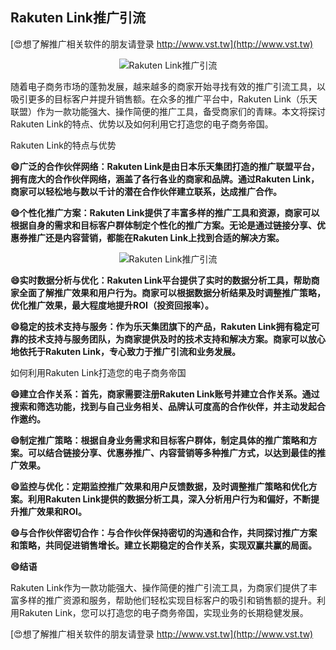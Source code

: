 ## **Rakuten Link推广引流**

[😍想了解推广相关软件的朋友请登录 http://www.vst.tw](http://www.vst.tw)

 <center><img src="https://vst.tw/MP4/tuiguang/png/1.png" alt="Rakuten Link推广引流"></center>

随着电子商务市场的蓬勃发展，越来越多的商家开始寻找有效的推广引流工具，以吸引更多的目标客户并提升销售额。在众多的推广平台中，Rakuten Link（乐天联盟）作为一款功能强大、操作简便的推广工具，备受商家们的青睐。本文将探讨Rakuten Link的特点、优势以及如何利用它打造您的电子商务帝国。

Rakuten Link的特点与优势

**😄广泛的合作伙伴网络：Rakuten Link是由日本乐天集团打造的推广联盟平台，拥有庞大的合作伙伴网络，涵盖了各行各业的商家和品牌。通过Rakuten Link，商家可以轻松地与数以千计的潜在合作伙伴建立联系，达成推广合作。**

**😄个性化推广方案：Rakuten Link提供了丰富多样的推广工具和资源，商家可以根据自身的需求和目标客户群体制定个性化的推广方案。无论是通过链接分享、优惠券推广还是内容营销，都能在Rakuten Link上找到合适的解决方案。**

 <center><img src="https://vst.tw/MP4/tuiguang/png/5.png" alt="Rakuten Link推广引流"></center>

**😄实时数据分析与优化：Rakuten Link平台提供了实时的数据分析工具，帮助商家全面了解推广效果和用户行为。商家可以根据数据分析结果及时调整推广策略，优化推广效果，最大程度地提升ROI（投资回报率）。**

**😄稳定的技术支持与服务：作为乐天集团旗下的产品，Rakuten Link拥有稳定可靠的技术支持与服务团队，为商家提供及时的技术支持和解决方案。商家可以放心地依托于Rakuten Link，专心致力于推广引流和业务发展。**

如何利用Rakuten Link打造您的电子商务帝国

**😄建立合作关系：首先，商家需要注册Rakuten Link账号并建立合作关系。通过搜索和筛选功能，找到与自己业务相关、品牌认可度高的合作伙伴，并主动发起合作邀约。**

**😄制定推广策略：根据自身业务需求和目标客户群体，制定具体的推广策略和方案。可以结合链接分享、优惠券推广、内容营销等多种推广方式，以达到最佳的推广效果。**

**😄监控与优化：定期监控推广效果和用户反馈数据，及时调整推广策略和优化方案。利用Rakuten Link提供的数据分析工具，深入分析用户行为和偏好，不断提升推广效果和ROI。**

**😄与合作伙伴密切合作：与合作伙伴保持密切的沟通和合作，共同探讨推广方案和策略，共同促进销售增长。建立长期稳定的合作关系，实现双赢共赢的局面。**

**😄结语**

Rakuten Link作为一款功能强大、操作简便的推广引流工具，为商家们提供了丰富多样的推广资源和服务，帮助他们轻松实现目标客户的吸引和销售额的提升。利用Rakuten Link，您可以打造您的电子商务帝国，实现业务的长期稳健发展。

[😍想了解推广相关软件的朋友请登录 http://www.vst.tw](http://www.vst.tw)




